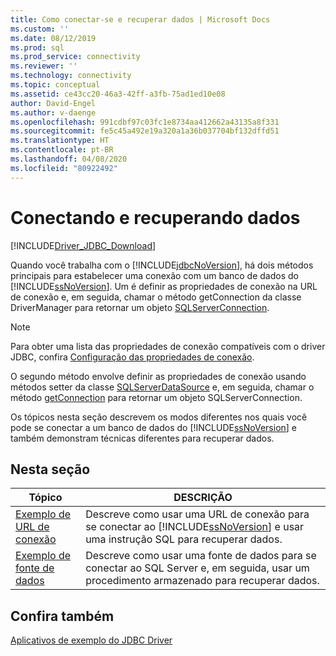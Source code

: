 ```yaml
---
title: Como conectar-se e recuperar dados | Microsoft Docs
ms.custom: ''
ms.date: 08/12/2019
ms.prod: sql
ms.prod_service: connectivity
ms.reviewer: ''
ms.technology: connectivity
ms.topic: conceptual
ms.assetid: ce43cc20-46a3-42ff-a3fb-75ad1ed10e08
author: David-Engel
ms.author: v-daenge
ms.openlocfilehash: 991cdbf97c03fc1e8734aa412662a43135a8f331
ms.sourcegitcommit: fe5c45a492e19a320a1a36b037704bf132dffd51
ms.translationtype: HT
ms.contentlocale: pt-BR
ms.lasthandoff: 04/08/2020
ms.locfileid: "80922492"
---
```

# <a name="connecting-and-retrieving-data"></a>Conectando e recuperando dados

[!INCLUDE[Driver_JDBC_Download](../../includes/driver_jdbc_download.md)]

Quando você trabalha com o [!INCLUDE[jdbcNoVersion](../../includes/jdbcnoversion_md.md)], há dois métodos principais para estabelecer uma conexão com um banco de dados do [!INCLUDE[ssNoVersion](../../includes/ssnoversion-md.md)]. Um é definir as propriedades de conexão na URL de conexão e, em seguida, chamar o método getConnection da classe DriverManager para retornar um objeto [SQLServerConnection](../../connect/jdbc/reference/sqlserverconnection-class.md).  
  
> [!NOTE]  
> Para obter uma lista das propriedades de conexão compatíveis com o driver JDBC, confira [Configuração das propriedades de conexão](../../connect/jdbc/setting-the-connection-properties.md).  
  
O segundo método envolve definir as propriedades de conexão usando métodos setter da classe [SQLServerDataSource](../../connect/jdbc/reference/sqlserverdatasource-class.md) e, em seguida, chamar o método [getConnection](../../connect/jdbc/reference/getconnection-method-sqlserverdatasource.md) para retornar um objeto SQLServerConnection.  
  
Os tópicos nesta seção descrevem os modos diferentes nos quais você pode se conectar a um banco de dados do [!INCLUDE[ssNoVersion](../../includes/ssnoversion-md.md)] e também demonstram técnicas diferentes para recuperar dados.  
  
## <a name="in-this-section"></a>Nesta seção  
  
| Tópico                                                                | DESCRIÇÃO                                                                                                                                                   |
| -------------------------------------------------------------------- | ------------------------------------------------------------------------------------------------------------------------------------------------------------- |
| [Exemplo de URL de conexão](../../connect/jdbc/connection-url-sample.md) | Descreve como usar uma URL de conexão para se conectar ao [!INCLUDE[ssNoVersion](../../includes/ssnoversion-md.md)] e usar uma instrução SQL para recuperar dados. |
| [Exemplo de fonte de dados](../../connect/jdbc/data-source-sample.md)       | Descreve como usar uma fonte de dados para se conectar ao SQL Server e, em seguida, usar um procedimento armazenado para recuperar dados.                                                 |
  
## <a name="see-also"></a>Confira também

[Aplicativos de exemplo do JDBC Driver](../../connect/jdbc/sample-jdbc-driver-applications.md)  
  
